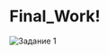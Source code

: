 # Final_Work!
![Задание 1](https://github.com/Anton-Kovalev-10/Final_Work/assets/119130095/00d12fd1-b3dc-4ca5-b761-30a6913aeb44)
